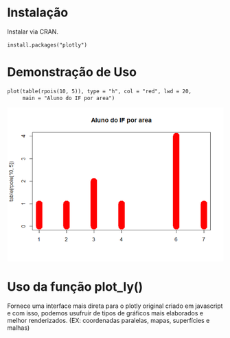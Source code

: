 # Instalação

Instalar via CRAN.

    install.packages("plotly")

# Demonstração de Uso

    plot(table(rpois(10, 5)), type = "h", col = "red", lwd = 20,
         main = "Aluno do IF por area")

![](plotly_files/figure-markdown_strict/pressure-1.png)

# Uso da função plot\_ly()

Fornece uma interface mais direta para o plotly original criado em
javascript e com isso, podemos usufruir de tipos de gráficos mais
elaborados e melhor renderizados. (EX: coordenadas paralelas, mapas,
superfícies e malhas)

